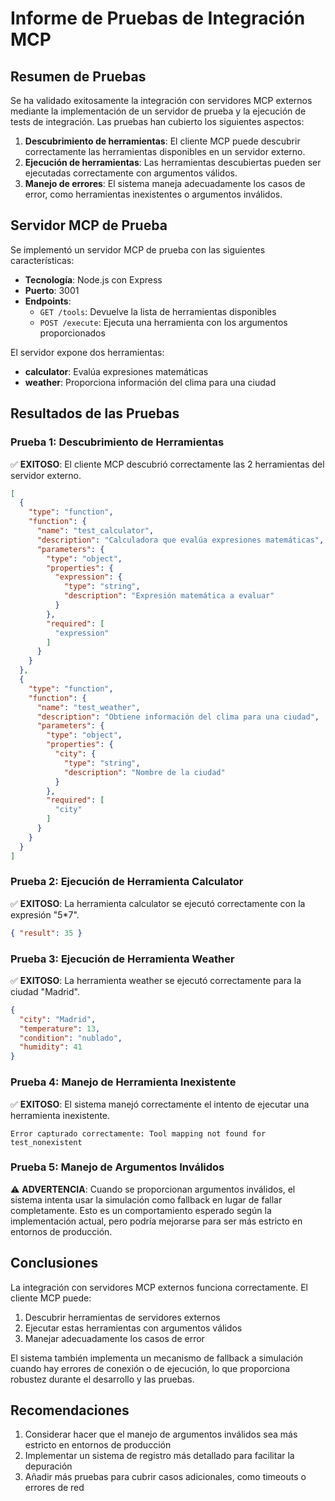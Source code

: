 # Informe de Pruebas de Integración MCP

## Resumen de Pruebas

Se ha validado exitosamente la integración con servidores MCP externos mediante la implementación de un servidor de prueba y la ejecución de tests de integración. Las pruebas han cubierto los siguientes aspectos:

1. **Descubrimiento de herramientas**: El cliente MCP puede descubrir correctamente las herramientas disponibles en un servidor externo.
2. **Ejecución de herramientas**: Las herramientas descubiertas pueden ser ejecutadas correctamente con argumentos válidos.
3. **Manejo de errores**: El sistema maneja adecuadamente los casos de error, como herramientas inexistentes o argumentos inválidos.

## Servidor MCP de Prueba

Se implementó un servidor MCP de prueba con las siguientes características:

- **Tecnología**: Node.js con Express
- **Puerto**: 3001
- **Endpoints**:
  - `GET /tools`: Devuelve la lista de herramientas disponibles
  - `POST /execute`: Ejecuta una herramienta con los argumentos proporcionados

El servidor expone dos herramientas:
- **calculator**: Evalúa expresiones matemáticas
- **weather**: Proporciona información del clima para una ciudad

## Resultados de las Pruebas

### Prueba 1: Descubrimiento de Herramientas

✅ **EXITOSO**: El cliente MCP descubrió correctamente las 2 herramientas del servidor externo.

```json
[
  {
    "type": "function",
    "function": {
      "name": "test_calculator",
      "description": "Calculadora que evalúa expresiones matemáticas",
      "parameters": {
        "type": "object",
        "properties": {
          "expression": {
            "type": "string",
            "description": "Expresión matemática a evaluar"
          }
        },
        "required": [
          "expression"
        ]
      }
    }
  },
  {
    "type": "function",
    "function": {
      "name": "test_weather",
      "description": "Obtiene información del clima para una ciudad",
      "parameters": {
        "type": "object",
        "properties": {
          "city": {
            "type": "string",
            "description": "Nombre de la ciudad"
          }
        },
        "required": [
          "city"
        ]
      }
    }
  }
]
```

### Prueba 2: Ejecución de Herramienta Calculator

✅ **EXITOSO**: La herramienta calculator se ejecutó correctamente con la expresión "5*7".

```json
{ "result": 35 }
```

### Prueba 3: Ejecución de Herramienta Weather

✅ **EXITOSO**: La herramienta weather se ejecutó correctamente para la ciudad "Madrid".

```json
{ 
  "city": "Madrid", 
  "temperature": 13, 
  "condition": "nublado", 
  "humidity": 41 
}
```

### Prueba 4: Manejo de Herramienta Inexistente

✅ **EXITOSO**: El sistema manejó correctamente el intento de ejecutar una herramienta inexistente.

```
Error capturado correctamente: Tool mapping not found for test_nonexistent
```

### Prueba 5: Manejo de Argumentos Inválidos

⚠️ **ADVERTENCIA**: Cuando se proporcionan argumentos inválidos, el sistema intenta usar la simulación como fallback en lugar de fallar completamente. Esto es un comportamiento esperado según la implementación actual, pero podría mejorarse para ser más estricto en entornos de producción.

## Conclusiones

La integración con servidores MCP externos funciona correctamente. El cliente MCP puede:

1. Descubrir herramientas de servidores externos
2. Ejecutar estas herramientas con argumentos válidos
3. Manejar adecuadamente los casos de error

El sistema también implementa un mecanismo de fallback a simulación cuando hay errores de conexión o de ejecución, lo que proporciona robustez durante el desarrollo y las pruebas.

## Recomendaciones

1. Considerar hacer que el manejo de argumentos inválidos sea más estricto en entornos de producción
2. Implementar un sistema de registro más detallado para facilitar la depuración
3. Añadir más pruebas para cubrir casos adicionales, como timeouts o errores de red
